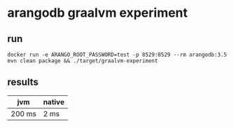 # arangodb graalvm experiment

## run

```shell script
docker run -e ARANGO_ROOT_PASSWORD=test -p 8529:8529 --rm arangodb:3.5
mvn clean package && ./target/graalvm-experiment 
```

## results

| jvm    | native |
| ------ | ------ |
| 200 ms | 2 ms   |

